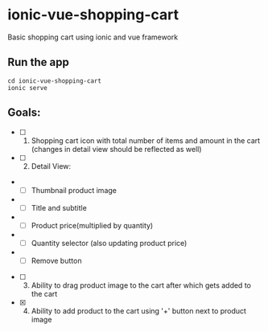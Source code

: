 # ionic-vue-shopping-cart

Basic shopping cart using ionic and vue framework

## Run the app

```
cd ionic-vue-shopping-cart
ionic serve
```

## Goals:

- [ ] 1. Shopping cart icon with total number of items and amount in the cart (changes in detail view should be reflected as well)
- [ ] 2. Detail View:
- - [ ] Thumbnail product image
- - [ ] Title and subtitle
- - [ ] Product price(multiplied by quantity)
- - [ ] Quantity selector (also updating product price)
- - [ ] Remove button
- [ ] 3. Ability to drag product image to the cart after which gets added to the cart
- [x] 4. Ability to add product to the cart using '+' button next to product image
